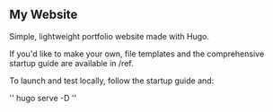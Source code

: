 ## My Website

Simple, lightweight portfolio website made with Hugo.

If you'd like to make your own, file templates and the comprehensive startup guide are available in /ref.

To launch and test locally, follow the startup guide and:

''
hugo serve -D
''
